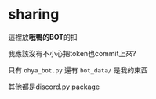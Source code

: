# sharing

這裡放**哦鴨的BOT**的扣

我應該沒有不小心把token也commit上來?

只有 `ohya_bot.py` 還有 `bot_data/` 是我的東西

其他都是discord.py package
